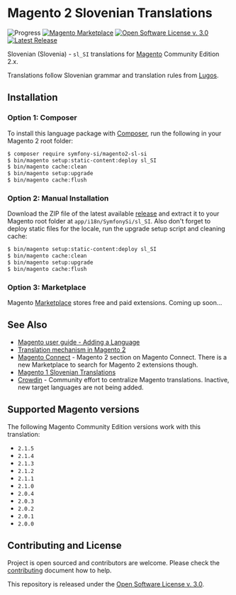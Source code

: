 # Magento 2 Slovenian Translations

![Progress](http://progressed.io/bar/100?title=completed)
[![Magento Marketplace](https://img.shields.io/badge/Magento-Marketplace-orange.svg)][marketplace]
[![Open Software License v. 3.0](https://img.shields.io/badge/License-OSL--3.0-blue.svg)][license]
[![Latest Release](https://img.shields.io/github/release/symfony-si/magento2-sl-si.svg)][latest-release]

Slovenian (Slovenia) - `sl_SI` translations for [Magento][magento] Community Edition
2.x.

Translations follow Slovenian grammar and translation rules from [Lugos][lugos].

## Installation

### Option 1: Composer

To install this language package with [Composer](https://getcomposer.org), run
the following in your Magento 2 root folder:

```bash
$ composer require symfony-si/magento2-sl-si
$ bin/magento setup:static-content:deploy sl_SI
$ bin/magento cache:clean
$ bin/magento setup:upgrade
$ bin/magento cache:flush
```

### Option 2: Manual Installation

Download the ZIP file of the latest available [release][latest-release] and extract it to your
Magento root folder at `app/i18n/SymfonySi/sl_SI`. Also don't forget to deploy
static files for the locale, run the upgrade setup script and cleaning cache:

```bash
$ bin/magento setup:static-content:deploy sl_SI
$ bin/magento cache:clean
$ bin/magento setup:upgrade
$ bin/magento cache:flush
```

### Option 3: Marketplace

Magento [Marketplace][marketplace] stores free and paid extensions. Coming up
soon...

## See Also

* [Magento user guide - Adding a Language](http://devdocs.magento.com/guides/v2.1/frontend-dev-guide/translations/xlate.html)
* [Translation mechanism in Magento 2](https://gist.github.com/antonmakarenko/7538216)
* [Magento Connect](https://www.magentocommerce.com/magento-connect/magento-2) - Magento
  2 section on Magento Connect. There is a new Marketplace to search for Magento
  2 extensions though.
* [Magento 1 Slovenian Translations](https://github.com/symfony-si/magento1-sl-si)
* [Crowdin](https://crowdin.com/project/magento-2) - Community effort to
  centralize Magento translations. Inactive, new target languages are not being
  added.

## Supported Magento versions

The following Magento Community Edition versions work with this translation:

* `2.1.5`
* `2.1.4`
* `2.1.3`
* `2.1.2`
* `2.1.1`
* `2.1.0`
* `2.0.4`
* `2.0.3`
* `2.0.2`
* `2.0.1`
* `2.0.0`

## Contributing and License

Project is open sourced and contributors are welcome. Please check the
[contributing](CONTRIBUTING.md) document how to help.

This repository is released under the [Open Software License v. 3.0][license].


[license]: https://github.com/symfony-si/magento2-sl-si/blob/master/LICENSE
[lugos]: https://wiki.lugos.si/slovenjenje:pravila
[magento]: https://magento.com/
[marketplace]: https://marketplace.magento.com
[latest-release]: https://github.com/symfony-si/magento2-sl-si/releases/latest
